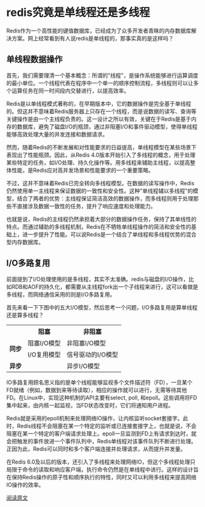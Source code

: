 # redis究竟是单线程还是多线程

Redis作为一个高性能的键值数据库，已经成为了众多开发者青睐的内存数据库解决方案。网上经常看到有人说redis是单线程的，那事实真的是这样吗？

## 单线程数据操作

首先，我们需要理清一个基本概念：所谓的"线程"，是操作系统能够进行运算调度的最小单位。一个线程代表在程序中一个单一的顺序控制流程，多线程则可以让多个运算任务在同一时间段内交替进行，以提高效率。

Redis是以单线程模式著称的，在早期版本中，它的数据操作是完全基于单线程的。但这并不意味着Redis服务器上只存在一个线程，而是说数据的读写、查询等关键操作是由一个主线程负责的。这一设计之所以有效，关键在于Redis是基于内存的数据库，避免了磁盘I/O的瓶颈，通过非阻塞I/O和事件驱动模型，使得单线程能够高效处理大量的并发连接和数据请求。

然而，随着Redis的不断发展和对性能要求的日益提高，单线程模型在某些场景下表现出了性能瓶颈。因此，从Redis 4.0版本开始引入了多线程的概念，用于处理某些特定的任务，如I/O处理、持久化操作等。用多线程来辅助主线程，以提高整体性能，是Redis应对高并发场景和性能要求的一个重要策略。

不过，这并不意味着Redis已完全转向多线程模型。在数据的读写操作中，Redis仍然使用单一主线程来保证数据的一致性和安全性。这种"单线程辅以多线程"的模型，结合了两者的优势：主线程保证简洁高效的数据操作，而多线程则用于处理那些不直接涉及数据一致性的任务，提升了响应速度和处理能力。

也就是说，Redis的主线程仍然承担着大部分的数据操作任务，保持了其单线性的特点。而通过辅助的多线程机制，Redis在不牺牲单线程操作的简洁和安全性的基础上，进一步提升了性能。可以说Redis是一个结合了单线程和多线程优势的混合型内存数据库。

## I/O多路复用

前面提到了I/O处理使用的是多线程，其实不太准确。redis与磁盘的I/O操作，比如RDB和AOF的持久化，都需要从主线程fork出一个子线程来进行，这可以看做是多线程，而网络通信采用的则是I/O多路复用。

首先来看一下下图中的五大I/O模型，然后思考一个问题，I/O多路复用是算单线程还是算多线程？

<table>
    <tr>
        <th></th>
        <th>阻塞</th>
        <th>非阻塞</th>
    </tr>
    <tr>
        <td rowspan="2" style="font-weight: bold">同步</td>
        <td>阻塞I/O模型</td>
        <td>非阻塞I/O模型</td>
    </tr>
    <tr>
        <td>I/O复用模型</td>
        <td>信号驱动的I/O模型</td>
    </tr>
    <tr>
        <td style="font-weight: bold">异步</td>
        <td></td>
        <td>异步I/O模型</td>
    </tr>
</table>

IO多路复用顾名思义指的是单个线程能够监视多个文件描述符（FD），一旦某个FD就绪（例如，数据到来等待读取），相应的操作就可以进行，无需等待其他FD。在Linux中，实现这种机制的API主要有select, poll, 和epoll。这些调用将FD集中起来，由内核一起监视，当FD状态改变时，它们将通知用户进程。

Redis就是采用的epoll机制来处理网络IO操作，让内核监听socket套接字。此时，Redis线程不会阻塞在某一个特定的监听或已连接套接字上，也就是说，不会阻塞在某一个特定的客户端请求处理上。epoll一旦监测到FD上有请求到达时，就会把触发的事件放进一个事件队列中，Redis单线程对该事件队列不断进行处理。正因为此，Redis可以同时和多个客户端连接并处理请求，从而提升并发量。


在Redis 6.0及以后的版本，还引入了多线程来处理网络IO，但这个多线程处理只局限于命令的读取和响应客户端，执行命令仍然是在单线程中进行。这样的设计旨在保持Redis操作的原子性和顺序执行的特性，同时又可以利用多线程来提高网络IO操作的效率。

[阅读原文](https://mp.weixin.qq.com/s?__biz=Mzk0NjQwNzI1MA==&mid=2247484624&idx=1&sn=372658647b0bc14849201d60018600f0&chksm=c307d6edf4705ffb064323a4663c6c25405b52e90c0e36bdbde1acb4276b74d4a0cc5d629b65&token=1234754994&lang=zh_CN#rd)